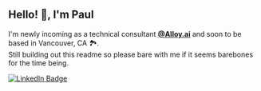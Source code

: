 <h2>Hello! 👋, I'm Paul</h2>

<p>I'm newly incoming as a technical consultant <strong><a href="https://alloy.ai/">@Alloy.ai</a></strong> and soon to be based in Vancouver, CA 🏞. <br/>Still building out this readme so please bare with me if it seems barebones for the time being.</p>
<p><a href="https://www.linkedin.com/in/paul-l/">
 <img src="https://img.shields.io/badge/Paul%20Lee-blue?style=plastic&logo=linkedin&labelColor=blue" alt="LinkedIn Badge"></a>


<!--
**thepaullee/thepaullee** is a ✨ _special_ ✨ repository because its `README.md` (this file) appears on your GitHub profile.

Here are some ideas to get you started:

- 🔭 I’m currently working on ...
- 🌱 I’m currently learning ...
- 👯 I’m looking to collaborate on ...
- 🤔 I’m looking for help with ...
- 💬 Ask me about ...
- 📫 How to reach me: ...
- 😄 Pronouns: ...
- ⚡ Fun fact: ...
-->
